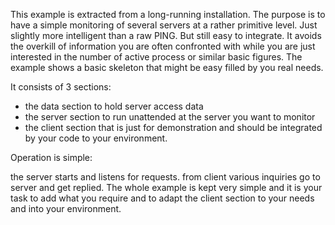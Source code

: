 This example is extracted from a long-running installation. The purpose is to have a simple monitoring of several servers at a rather primitive level. Just slightly more intelligent than a raw PING. But still easy to integrate. It avoids the overkill of information you are often confronted with while you are just interested in the number of active process or similar basic figures. The example shows a basic skeleton that might be easy filled by you real needs.

It consists of 3 sections:

- the data section to hold server access data
- the server section to run unattended at the server you want to monitor
- the client section that is just for demonstration and should be integrated by your code to your environment.
 
Operation is simple:
 
the server starts and listens for requests.
from client various inquiries go to server and get replied.
The whole example is kept very simple and it is your task to add what you require and to adapt the client section to your needs and into your environment.

